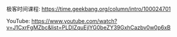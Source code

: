 
极客时间课程: https://time.geekbang.org/column/intro/100024701

YouTube: https://www.youtube.com/watch?v=J1CxrFgMZbc&list=PLDIZquEjlYG0beZY39GxhCazbv0w0p6xB

